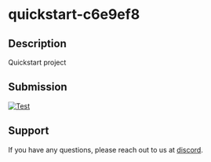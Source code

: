 
# quickstart-c6e9ef8

## Description
Quickstart project

## Submission
<a href="http://localhost:3500/submission/project/01HYFD5VTFDFXBQ0Z6KX1WJJ7G/github/Derek-X-Wang" target="_blank"><img src="https://img.shields.io/badge/mision-submit_for_review-brightgreen?style=for-the-badge" alt="Test"></a>

## Support
If you have any questions, please reach out to us at [discord](https://discord.gg/y5cq5vY3qz).
